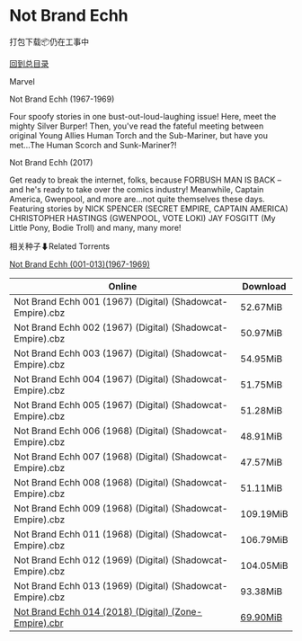 # Not Brand Echh

打包下载📦仍在工事中

[回到总目录](/Catalogs.md)

Marvel

Not Brand Echh (1967-1969)

Four spoofy stories in one bust-out-loud-laughing issue! Here, meet the mighty Silver Burper! Then, you've read the fateful meeting between original Young Allies Human Torch and the Sub-Mariner, but have you met...The Human Scorch and Sunk-Mariner?!



Not Brand Echh (2017)

Get ready to break the internet, folks, because FORBUSH MAN IS BACK – and he's ready to take over the comics industry! Meanwhile, Captain America, Gwenpool, and more are…not quite themselves these days. Featuring stories by NICK SPENCER (SECRET EMPIRE, CAPTAIN AMERICA) CHRISTOPHER HASTINGS (GWENPOOL, VOTE LOKI) JAY FOSGITT (My Little Pony, Bodie Troll) and many, many more!





相关种子⬇Related Torrents

[Not Brand Echh (001-013)(1967-1969)](https://github.com/alicewish/markdown/blob/master/torrent/Not-Brand-Echh--001-013--1967-1969.md)

Online | Download
--- | ---
Not Brand Echh 001 (1967) (Digital) (Shadowcat-Empire).cbz | 52.67MiB
Not Brand Echh 002 (1967) (Digital) (Shadowcat-Empire).cbz | 50.97MiB
Not Brand Echh 003 (1967) (Digital) (Shadowcat-Empire).cbz | 54.95MiB
Not Brand Echh 004 (1967) (Digital) (Shadowcat-Empire).cbz | 51.75MiB
Not Brand Echh 005 (1967) (Digital) (Shadowcat-Empire).cbz | 51.28MiB
Not Brand Echh 006 (1968) (Digital) (Shadowcat-Empire).cbz | 48.91MiB
Not Brand Echh 007 (1968) (Digital) (Shadowcat-Empire).cbz | 47.57MiB
Not Brand Echh 008 (1968) (Digital) (Shadowcat-Empire).cbz | 51.11MiB
Not Brand Echh 009 (1968) (Digital) (Shadowcat-Empire).cbz | 109.19MiB
Not Brand Echh 011 (1968) (Digital) (Shadowcat-Empire).cbz | 106.79MiB
Not Brand Echh 012 (1969) (Digital) (Shadowcat-Empire).cbz | 104.05MiB
Not Brand Echh 013 (1969) (Digital) (Shadowcat-Empire).cbz | 93.38MiB
[Not Brand Echh 014 (2018) (Digital) (Zone-Empire).cbr](https://github.com/alicewish/markdown/blob/master/comic/Not-Brand-Echh-014-2018-Digital-Zone-Empire-cbr.md) | [69.90MiB](https://pan.baidu.com/s/1i5clE0P#list/path=%2F0-Day%20Week%20of%202017%20Q4%2F0-Day%20Week%20of%202017.11.15%2F%E3%82%A4%E3%82%BB%E3%82%BB%E3%82%A8%E3%82%A6%E3%82%B5%E3%82%B3%E3%82%B3%E3%82%B1%E3%82%B7%E3%82%A2%E3%82%B5%E3%82%B5%E3%82%A8%E3%82%AD%E3%82%B5%E3%82%BB%E3%82%B9%E3%82%BF%E3%82%B9%E3%82%BF%E3%82%A8%E3%82%B7%E3%82%BD%E3%82%AB%E3%82%B3%E3%82%AA%E3%82%BB%E3%82%BB%E3%82%B5%E3%82%A8%E3%82%B9&parentPath=%2F0-Day%20Week%20of%202017%20Q4)
